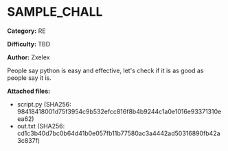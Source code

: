# SAMPLE_CHALL

**Category:** RE

**Difficulty:** TBD

**Author:** Zxelex

People say python is easy and effective, let's check if it is as good as people say it is.

**Attached files:**

- script.py (SHA256: 98418418001d75f3954c9b532efcc816f8b4b9244c1a0e1016e93371310eea62)
- out.txt (SHA256: cd1c3b40d7bc0b64d41b0e057fb11b77580ac3a4442ad50316890fb42a3c837f)

